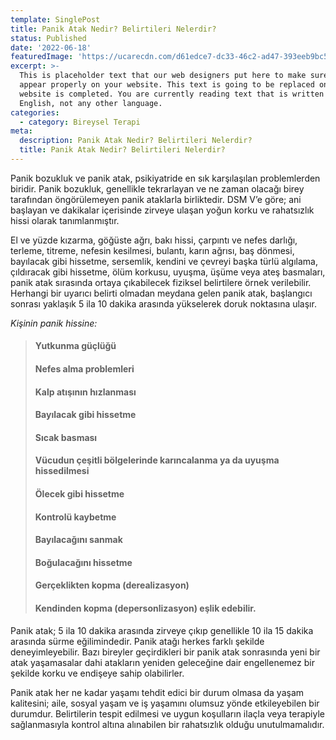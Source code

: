 ```yaml
---
template: SinglePost
title: Panik Atak Nedir? Belirtileri Nelerdir?
status: Published
date: '2022-06-18'  
featuredImage: 'https://ucarecdn.com/d61edce7-dc33-46c2-ad47-393eeb9bc53d/'
excerpt: >-
  This is placeholder text that our web designers put here to make sure words
  appear properly on your website. This text is going to be replaced once the
  website is completed. You are currently reading text that is written in
  English, not any other language.
categories:
  - category: Bireysel Terapi
meta:
  description: Panik Atak Nedir? Belirtileri Nelerdir?
  title: Panik Atak Nedir? Belirtileri Nelerdir?
---
```



Panik bozukluk ve panik atak, psikiyatride en sık karşılaşılan problemlerden biridir. Panik bozukluk, genellikle tekrarlayan ve ne zaman olacağı birey tarafından öngörülemeyen panik ataklarla birliktedir. DSM V’e göre; ani başlayan ve dakikalar içerisinde zirveye ulaşan yoğun korku ve rahatsızlık hissi olarak tanımlanmıştır.

El ve yüzde kızarma, göğüste ağrı, bakı hissi, çarpıntı ve nefes darlığı, terleme, titreme, nefesin kesilmesi, bulantı, karın ağrısı, baş dönmesi, bayılacak gibi hissetme, sersemlik, kendini ve çevreyi başka türlü algılama, çıldıracak gibi hissetme, ölüm korkusu, uyuşma, üşüme veya ateş basmaları, panik atak sırasında ortaya çıkabilecek fiziksel belirtilere örnek verilebilir.
Herhangi bir uyarıcı belirti olmadan meydana gelen panik atak, başlangıcı sonrası yaklaşık 5 ila 10 dakika arasında yükselerek doruk noktasına ulaşır.

_Kişinin panik hissine:_

> #### Yutkunma güçlüğü
>
> #### Nefes alma problemleri
>
> #### Kalp atışının hızlanması
>
> #### Bayılacak gibi hissetme
>
> #### Sıcak basması
>
> #### Vücudun çeşitli bölgelerinde karıncalanma ya da uyuşma hissedilmesi
>
> #### Ölecek gibi hissetme
>
> #### Kontrolü kaybetme
>
> #### Bayılacağını sanmak
>
> #### Boğulacağını hissetme
>
> #### Gerçeklikten kopma (derealizasyon)
>
> #### Kendinden kopma (depersonlizasyon) eşlik edebilir.

Panik atak; 5 ila 10 dakika arasında zirveye çıkıp genellikle 10 ila 15 dakika arasında sürme eğilimindedir. Panik atağı herkes farklı şekilde deneyimleyebilir. Bazı bireyler geçirdikleri bir panik atak sonrasında yeni bir atak yaşamasalar dahi atakların yeniden geleceğine dair engellenemez bir şekilde korku ve endişeye sahip olabilirler.

Panik atak her ne kadar yaşamı tehdit edici bir durum olmasa da yaşam kalitesini; aile, sosyal yaşam ve iş yaşamını olumsuz yönde etkileyebilen bir durumdur. Belirtilerin tespit edilmesi ve uygun koşulların ilaçla veya terapiyle sağlanmasıyla kontrol altına alınabilen bir rahatsızlık olduğu unutulmamalıdır.

